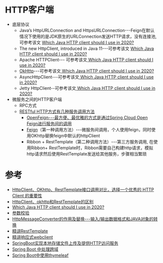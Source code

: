 # HTTP客户端

 * 底层协议
   * Java’s HttpURLConnection and HttpsURLConnection---Feign在默认情况下使用的是JDK原生的URLConnection发送HTTP请求，没有连接池, 可参考该文 [Which Java HTTP client should I use in 2020?](https://www.mocklab.io/blog/which-java-http-client-should-i-use-in-2020/)
   * The new HttpClient, introduced in Java 11---可参考该文 [Which Java HTTP client should I use in 2020?](https://www.mocklab.io/blog/which-java-http-client-should-i-use-in-2020/)
   * Apache HTTPClient--- 可参考该文[ Which Java HTTP client should I use in 2020?](https://www.mocklab.io/blog/which-java-http-client-should-i-use-in-2020/)
   * [OkHttp](https://www.jianshu.com/p/1cb7c8d35dbe)---可参考该文[ Which Java HTTP client should I use in 2020?](https://www.mocklab.io/blog/which-java-http-client-should-i-use-in-2020/)
   * AsyncHttpClient---可参考该文[ Which Java HTTP client should I use in 2020?](https://www.mocklab.io/blog/which-java-http-client-should-i-use-in-2020/)
   * Jetty HttpClient--可参考该文[ Which Java HTTP client should I use in 2020?](https://www.mocklab.io/blog/which-java-http-client-should-i-use-in-2020/)
 * 微服务之间的HTTP客户端
      * RPC方式
      * [RESTful HTTP方式有几种服务调用方法](https://mp.weixin.qq.com/s/uSYygJRwav5GgrG4um8R4w)
        * [OpenFeign---最方便、最优雅的方式是通过Spring Cloud Open Feign进行服务间的调用 ](https://github.com/stevenli91748/JAVA-Architecture/blob/master/JAVA%20Framework/Spring%20Cloud/Spring%20Cloud%20Netflix%E5%A5%97%E4%BB%B6/OpenFeign.md)
        * [Feign](https://github.com/stevenli91748/JAVA-Architecture/blob/master/JAVA%20Framework/Spring%20Cloud/Spring%20Cloud%20Netflix%E5%A5%97%E4%BB%B6/Feign.md)（第一种调用方法）---微服务间调用，个人使用feign，同时使用OKhttp替换feign中默认的httpClient
        * Ribbon + RestTemplate（第二种调用方法）---第三方服务调用, 在使用Ribbon+ RestTemplate时，Ribbon需要自己构建http请求，模拟http请求然后使用RestTemplate发送给其他服务，步骤相当繁琐



# 参考
* [HttpClient、OKhttp、RestTemplate接口调用对比，选择一个优秀的 HTTP Client 的重要性](https://www.codenong.com/cs106097201/)
* [HttpClient、okhttp和RestTemplate的区别](https://blog.csdn.net/riemann_/article/details/109168384)
* [Which Java HTTP client should I use in 2020?](https://www.mocklab.io/blog/which-java-http-client-should-i-use-in-2020/)
* [参数校验](https://github.com/stevenli91748/JAVA-Architecture/blob/master/JAVA%20Framework/SpringBoot/SpringBoot%20%E5%9F%BA%E7%A1%80%E7%9F%A5%E8%AF%86/%E5%8F%82%E6%95%B0%E6%A0%A1%E9%AA%8C.md)
* [HttpMessageConverter的作用及替换---输入/输出数据格式和JAVA对象的转换](https://www.jianshu.com/p/333ed5ee958d)
* [精讲RestTemplate](http://www.zimug.com/tag/resttemplate)
* [精讲响应式webclient](http://www.zimug.com/java/spring/%e7%b2%be%e8%ae%b2%e5%93%8d%e5%ba%94%e5%bc%8fwebclient%e7%ac%ac1%e7%af%87-%e5%93%8d%e5%ba%94%e5%bc%8f%e9%9d%9e%e9%98%bb%e5%a1%9eio%e4%b8%8e%e5%9f%ba%e7%a1%80%e7%94%a8%e6%b3%95/.html)
* [SpringBoot实现本地存储文件上传及提供HTTP访问服务](http://www.zimug.com/java/spring/springboot%e5%ae%9e%e7%8e%b0%e6%9c%ac%e5%9c%b0%e5%ad%98%e5%82%a8%e6%96%87%e4%bb%b6%e4%b8%8a%e4%bc%a0%e5%8f%8a%e6%8f%90%e4%be%9bhttp%e8%ae%bf%e9%97%ae%e6%9c%8d%e5%8a%a1/.html)
* [Spring Boot 中处理跨域](https://mrbird.cc/Spring-Boot-Deal-CORS.html)
* [Spring Boot中使用thymeleaf](https://mrbird.cc/Spring-Boot%E4%BD%BF%E7%94%A8thymeleaf.html)
